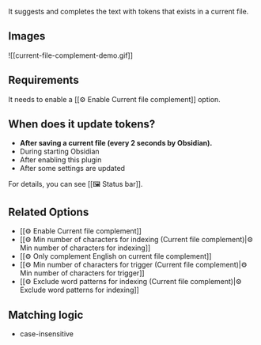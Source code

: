 It suggests and completes the text with tokens that exists in a current file.

## Images

![[current-file-complement-demo.gif]]

## Requirements

It needs to enable a [[⚙️ Enable Current file complement]] option.

## When does it update tokens?

- **After saving a current file (every 2 seconds by Obsidian).**
- During starting Obsidian
- After enabling this plugin
- After some settings are updated

For details, you can see [[🖼️ Status bar]].

## Related Options

- [[⚙️ Enable Current file complement]]
- [[⚙️ Min number of characters for indexing (Current file complement)|⚙️ Min number of characters for indexing]]
- [[⚙️ Only complement English on current file complement]]
- [[⚙️ Min number of characters for trigger (Current file complement)|⚙️ Min number of characters for trigger]]
- [[⚙️ Exclude word patterns for indexing (Current file complement)|⚙️ Exclude word patterns for indexing]]

## Matching logic

- case-insensitive
